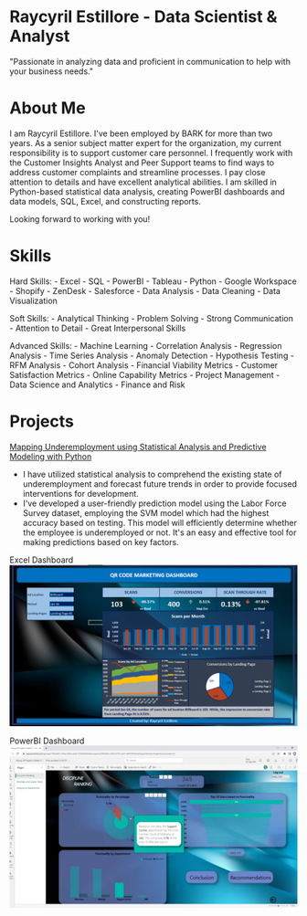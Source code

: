 # Raycyril Estillore - Data Scientist & Analyst
"Passionate in analyzing data and proficient in communication to help with your business needs."

# About Me

I am Raycyril Estillore. I've been employed by BARK for more than two years. As a senior subject matter expert for the organization, my current responsibility is to support customer care personnel. I frequently work with the Customer Insights Analyst and Peer Support teams to find ways to address customer complaints and streamline processes. I pay close attention to details and have excellent analytical abilities. I am skilled in Python-based statistical data analysis, creating PowerBI dashboards and data models, SQL, Excel, and constructing reports.

Looking forward to working with you!

# Skills
  Hard Skills:
    - Excel
    - SQL
    - PowerBI
    - Tableau
    - Python
    - Google Workspace
    - Shopify
    - ZenDesk
    - Salesforce
    - Data Analysis
    - Data Cleaning
    - Data Visualization
    
  Soft Skills:
    - Analytical Thinking
    - Problem Solving
    - Strong Communication
    - Attention to Detail
    - Great Interpersonal Skills
    
  Advanced Skills:
    - Machine Learning
    - Correlation Analysis
    - Regression Analysis
    - Time Series Analysis
    - Anomaly Detection
    - Hypothesis Testing
    - RFM Analysis
    - Cohort Analysis
    - Financial Viability Metrics
    - Customer Satisfaction Metrics
    - Online Capability Metrics
    - Project Management
    - Data Science and Analytics
    - Finance and Risk

# Projects

[Mapping Underemployment using Statistical Analysis and Predictive Modeling with Python](https://drive.google.com/drive/folders/1rHNQ_aK74DMUCJmbTXU22amTfLS8xUnH?usp=sharing)
   - I have utilized statistical analysis to comprehend the existing state of underemployment and forecast future trends in order to provide focused interventions for development.
   - I've developed a user-friendly prediction model using the Labor Force Survey dataset, employing the SVM model which had the highest accuracy based on testing. This model will efficiently determine whether the employee is underemployed or not. It's an easy and effective tool for making predictions based on key factors.

Excel Dashboard
![Excel Dashboard](/assets/img/Excel%20Dashboard.PNG)

PowerBI Dashboard
![PowerBI Dashboard](/assets/img/PowerBi%20screenshot.png)
  



